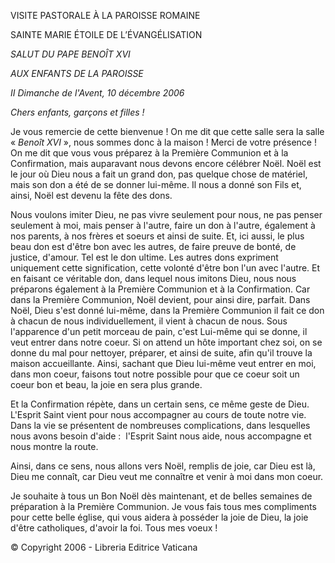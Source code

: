 VISITE PASTORALE À LA PAROISSE ROMAINE

SAINTE MARIE ÉTOILE DE L’ÉVANGÉLISATION

*SALUT DU PAPE BENOÎT XVI*

*AUX ENFANTS DE LA PAROISSE*

*II Dimanche de l'Avent, 10 décembre 2006*

*Chers enfants, garçons et filles !*

Je vous remercie de cette bienvenue ! On me dit que cette salle sera la salle « *Benoît XVI* », nous sommes donc à la maison ! Merci de votre présence ! On me dit que vous vous préparez à la Première Communion et à la Confirmation, mais auparavant nous devons encore célébrer Noël. Noël est le jour où Dieu nous a fait un grand don, pas quelque chose de matériel, mais son don a été de se donner lui-même. Il nous a donné son Fils et, ainsi, Noël est devenu la fête des dons.

Nous voulons imiter Dieu, ne pas vivre seulement pour nous, ne pas penser seulement à moi, mais penser à l'autre, faire un don à l'autre, également à nos parents, à nos frères et soeurs et ainsi de suite. Et, ici aussi, le plus beau don est d'être bon avec les autres, de faire preuve de bonté, de justice, d'amour. Tel est le don ultime. Les autres dons expriment uniquement cette signification, cette volonté d'être bon l'un avec l'autre. Et en faisant ce véritable don, dans lequel nous imitons Dieu, nous nous préparons également à la Première Communion et à la Confirmation. Car dans la Première Communion, Noël devient, pour ainsi dire, parfait. Dans Noël, Dieu s'est donné lui-même, dans la Première Communion il fait ce don à chacun de nous individuellement, il vient à chacun de nous. Sous l'apparence d'un petit morceau de pain, c'est Lui-même qui se donne, il veut entrer dans notre coeur. Si on attend un hôte important chez soi, on se donne du mal pour nettoyer, préparer, et ainsi de suite, afin qu'il trouve la maison accueillante. Ainsi, sachant que Dieu lui-même veut entrer en moi, dans mon coeur, faisons tout notre possible pour que ce coeur soit un coeur bon et beau, la joie en sera plus grande.

Et la Confirmation répète, dans un certain sens, ce même geste de Dieu. L'Esprit Saint vient pour nous accompagner au cours de toute notre vie. Dans la vie se présentent de nombreuses complications, dans lesquelles nous avons besoin d'aide :  l'Esprit Saint nous aide, nous accompagne et nous montre la route.

Ainsi, dans ce sens, nous allons vers Noël, remplis de joie, car Dieu est là, Dieu me connaît, car Dieu veut me connaître et venir à moi dans mon coeur.

Je souhaite à tous un Bon Noël dès maintenant, et de belles semaines de préparation à la Première Communion. Je vous fais tous mes compliments pour cette belle église, qui vous aidera à posséder la joie de Dieu, la joie d'être catholiques, d'avoir la foi. Tous mes voeux !

© Copyright 2006 - Libreria Editrice Vaticana